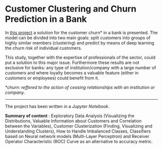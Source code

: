 # Customer Clustering and Churn Prediction in a Bank

In [this project](https://github.com/LeviGuerra/Bank-Churn-Prediction/blob/master/Customer_Clustering_and_Churn_Prediction.ipynb.ipynb) a solution for the customer churn* in a bank is presented. The model can be divided into two main goals: split customers into groups of highly similar members (clustering) and predict by means of deep learning the churn risk of individual customers. 

This study, together with the expertise of professionals of the sector, could put a solution to this major issue. Furthermore these results are not exclusive for banks: any type of institution/company with a large number of customers and where loyalty becomes a valuable feature (either in customers or employees) could benefit from it.

*\*churn: reffered to the action of ceasing relationships with an institution or company.*

-------

The project has been written in a *Jupyter Notebook*.

**Summary of content** : Exploratory Data Analysis (Visualizing the Distributions, Valuable Information about Customers and Correlation between the Variables), Customer Clusterization (Finding, Visualizing and Understanding Clusters), How to Handle Imbalanced Classes, Classifiers based on Neural network models (Multi-Layer Perceptron) and Receiver Operator Characteristic (ROC) Curve as an alternative to accuracy metric.
